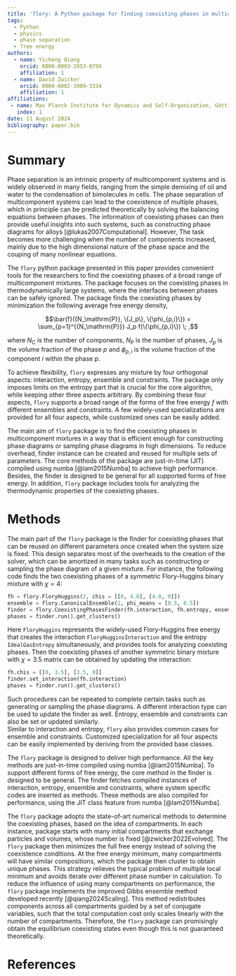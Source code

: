 ```yaml
---
title: 'flory: A Python package for finding coexisting phases in multicomponent mixtures'
tags:
  - Python
  - physics
  - phase separation
  - free energy
authors:
  - name: Yicheng Qiang
    orcid: 0000-0003-2053-079X
    affiliation: 1
  - name: David Zwicker
    orcid: 0000-0002-3909-3334
    affiliation: 1
affiliations:
 - name: Max Planck Institute for Dynamics and Self-Organization, Göttingen, Germany
   index: 1
date: 11 August 2024
bibliography: paper.bib
---
```


# Summary

Phase separation is an intrinsic property of multicomponent systems and is widely observed in many fields, ranging from the simple demixing of oil and water to the condensation of bimolecules in cells.
The phase separation of multicomponent systems can lead to the coexistence of multiple phases, which in principle can be predicted theoretically by solving the balancing equations between phases.
The information of coexisting phases can then provide useful insights into such systems, such as constructing phase diagrams for alloys [@lukas2007Computational].
However, The task becomes more challenging when the number of components increased, mainly due to the high dimensional nature of the phase space and the couping of many nonlinear equations.

The `flory` python package presented in this paper provides convenient tools for the researchers to find the coexisting phases of a broad range of multicomponent mixtures.
The package focuses on the coexisting phases in thermodynamically large systems, where the interfaces between phases can be safely ignored.
The package finds the coexisting phases by minimization the following average free energy density,

$$\bar{f}({N_\mathrm{P}}, \{J_p\}, \{\phi_{p,i}\}) = \sum_{p=1}^{{N_\mathrm{P}}} J_p f(\{\phi_{p,i}\}) \; ,$$

where $N_\mathrm{C}$ is the number of components, $N_\mathrm{P}$ is the number of phases, $J_p$ is the volume fraction of the phase $p$ and $\phi_{p,i}$ is the volume fraction of the component $i$ within the phase $p$.

To achieve flexibility, `flory` expresses any mixture by four orthogonal aspects: interaction, entropy, ensemble and constraints.
The package only imposes limits on the entropy part that is crucial for the core algorithm, while keeping other three aspects arbitrary.
By combining these four aspects, `flory` supports a broad range of the forms of the free energy $f$ with different ensembles and constraints.
A few widely-used specializations are provided for all four aspects, while customized ones can be easily added.

<!-- Each phase is considered to be homogeneous with a energy density -->
<!-- $$f(\{\phi_i\}) = \frac{1}{2}\sum_{i,j=1}^{N_\mathrm{C}} \chi_{ij} \phi_i \phi_j + \sum_{i=1}^{N_\mathrm{C}} \frac{\phi_i}{l_i} \ln \phi_i \; ,$$

where $\chi_{ij}$ is the Flory-Huggins interaction between component $i$ and $j$, and $l_i$ is the relative molecule size of the component $i$.
The package has the direct control over the average volume fractions of all components $\bar{\phi}_i = \sum_p J_p \phi_i^{(m)}$, allows the researchers to find coexisting phases at a fixed system composition. -->

The main aim of `flory` package is to find the coexisting phases in multicomponent mixtures in a way that is efficient enough for constructing phase diagrams or sampling phase diagrams in high dimensions.
To reduce overhead, finder instance can be created and reused for multiple sets of parameters.
The core methods of the package are just-in-time (JIT) compiled using numba [@lam2015Numba] to achieve high performance.
Besides, the finder is designed to be general for all supported forms of free energy.
In addition, `flory` package includes tools for analyzing the thermodynamic properties of the coexisting phases.

# Methods

The main part of the `flory` package is the finder for coexisting phases that can be reused on different parameters once created when the system size is fixed.
This design separates most of the overheads to the creation of the solver, which can be amortized in many tasks such as constructing or sampling the phase diagram of a given mixture.
For instance, the following code finds the two coexisting phases of a symmetric Flory-Huggins binary mixture with $\chi=4$:
```python
fh = flory.FloryHuggins(2, chis = [[0, 4.0], [4.0, 0]])
ensemble = flory.CanonicalEnsemble(2, phi_means = [0.5, 0.5])
finder = flory.CoexistingPhasesFinder(fh.interaction, fh.entropy, ensemble)
phases = finder.run().get_clusters()
```
Here `FloryHuggins` represents the widely-used Flory-Huggins free energy that creates the interaction `FloryHugginsInteraction` and the entropy `IdealGasEntropy` simultaneously, and provides tools for analyzing coexisting phases. 
Then the coexisting phases of another symmetric binary mixture with $\chi=3.5$ matrix can be obtained by updating the interaction:
```python
fh.chis = [[0, 3.5], [3.5, 0]]
finder.set_interaction(fh.interaction)
phases = finder.run().get_clusters()
```
Such procedures can be repeated to complete certain tasks such as generating or sampling the phase diagrams.
A different interaction type can be used to update the finder as well.
Entropy, ensemble and constraints can also be set or updated similarly.  
Similar to interaction and entropy, `flory` also provides common cases for ensemble and constraints.
Customized specialization for all four aspects can be easily implemented by deriving from the provided base classes.

The `flory` package is designed to deliver high performance.
All the key methods are just-in-time compiled using numba [@lam2015Numba].
To support different forms of free energy, the core method in the finder is designed to be general.
The finder fetches compiled instances of interaction, entropy, ensemble and constraints, where system specific codes are inserted as methods.
These methods are also compiled for performance, using the JIT class feature from numba [@lam2015Numba].

The `flory` package adopts the state-of-art numerical methods to determine the coexisting phases, based on the idea of compartments.
In each instance, package starts with many initial compartments that exchange particles and volumes, whose number is fixed [@zwicker2022Evolved].
The `flory` package then minimizes the full free energy instead of solving the coexistence conditions.
At the free energy minimum, many compartments will have similar compositions, which the package then cluster to obtain unique phases.
This strategy relieves the typical problem of multiple local minimum and avoids iterate over different phase number in calculation.
To reduce the influence of using many compartments on performance, the `flory` package implements the improved Gibbs ensemble method developed recently [@qiang2024Scaling].
This method redistributes components across all compartments guided by a set of conjugate variables, such that the total computation cost only scales linearly with the number of compartments.
Therefore, the `flory` package can promisingly obtain the equilibrium coexisting states even though this is not guaranteed theoretically. 
# References